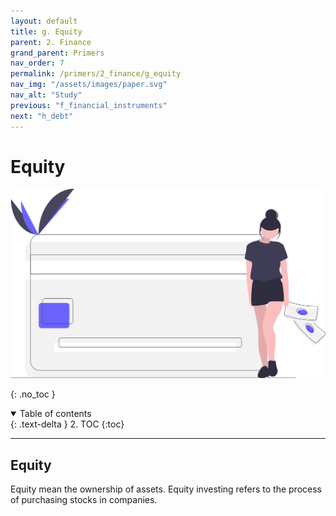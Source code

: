 ```yaml
---
layout: default
title: g. Equity
parent: 2. Finance
grand_parent: Primers
nav_order: 7
permalink: /primers/2_finance/g_equity
nav_img: "/assets/images/paper.svg"
nav_alt: "Study"
previous: "f_financial_instruments"
next: "h_debt"
---
```


# Equity

![Finance](/assets/images/primers/finance.svg)

{: .no_toc }

<details open markdown="block">
  <summary>
    Table of contents
  </summary>
  {: .text-delta }
2. TOC
{:toc}
</details>

---

<div class="theory" markdown="1">

## Equity

Equity mean the ownership of assets. Equity investing refers to the process of purchasing stocks in companies.

</div>


